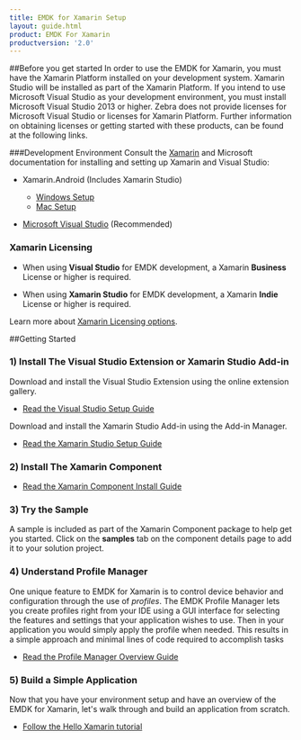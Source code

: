 ```yaml
---
title: EMDK for Xamarin Setup
layout: guide.html
product: EMDK For Xamarin
productversion: '2.0'
---
```


##Before you get started
In order to use the EMDK for Xamarin, you must have the Xamarin Platform installed on your development system. Xamarin Studio will be installed as part of the Xamarin Platform. If you intend to use Microsoft Visual Studio as your development environment, you must install Microsoft Visual Studio 2013 or higher. Zebra does not provide licenses for Microsoft Visual Studio or licenses for Xamarin Platform. Further information on obtaining licenses or getting started with these products, can be found at the following links.

###Development Environment
Consult the [Xamarin](http://developer.xamarin.com/guides/android/getting_started/) and Microsoft documentation for installing and setting up Xamarin and Visual Studio:

* Xamarin.Android (Includes Xamarin Studio)
	* [Windows Setup](http://developer.xamarin.com/guides/android/getting_started/installation/windows/)
	* [Mac Setup](http://developer.xamarin.com/guides/android/getting_started/installation/windows/)

* [Microsoft Visual Studio](https://www.visualstudio.com/downloads/download-visual-studio-vs) (Recommended)


### Xamarin Licensing
* When using **Visual Studio** for EMDK development, a Xamarin **Business** License or higher is required.

* When using **Xamarin Studio** for EMDK development, a Xamarin **Indie** License or higher is required.

Learn more about [Xamarin Licensing options](https://store.xamarin.com/).



##Getting Started
### 1) Install The Visual Studio Extension or Xamarin Studio Add-in

Download and install the Visual Studio Extension using the online extension gallery.

- [Read the Visual Studio Setup Guide](/emdk-for-xamarin/2-0/guide/vs/setup)


Download and install the Xamarin Studio Add-in using the Add-in Manager.

- [Read the Xamarin Studio Setup Guide](/emdk-for-xamarin/2-0/guide/xs/setup)


### 2) Install The Xamarin Component

- [Read the Xamarin Component Install Guide](/emdk-for-xamarin/2-0/guide/component/install)

### 3) Try the Sample
A sample is included as part of the Xamarin Component package to help get you started. Click on the **samples** tab on the component details page to add it to your solution project.


### 4) Understand Profile Manager
One unique feature to EMDK for Xamarin is to control device behavior and configuration through the use of *profiles*. The EMDK Profile Manager lets you create profiles right from your IDE using a GUI interface for selecting the features and settings that your application wishes to use. Then in your application you would simply apply the profile when needed. This results in a simple approach and minimal lines of code required to accomplish tasks

- [Read the Profile Manager Overview Guide](/emdk-for-xamarin/2-0/guide/profilemanager/about)

### 5) Build a Simple Application
Now that you have your environment setup and have an overview of the EMDK for Xamarin, let's walk through and build an application from scratch.

- [Follow the Hello Xamarin tutorial](/emdk-for-xamarin/2-0/tutorial/helloxamarin)

<div style="display:none">
<!-- this section used in Xamarin gettingstarted.md for component packaging -->
### 6) Check out our docs
We have a lot more resources for you to benefit from:

- API reference
- Developer Guides
- Tutorials
- Videos
- More Samples
- [More docs online](http://emdk.github.io/xamarin-docs/edge)
</div>









